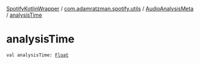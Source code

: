 [SpotifyKotlinWrapper](../../index.md) / [com.adamratzman.spotify.utils](../index.md) / [AudioAnalysisMeta](index.md) / [analysisTime](./analysis-time.md)

# analysisTime

`val analysisTime: `[`Float`](https://kotlinlang.org/api/latest/jvm/stdlib/kotlin/-float/index.html)